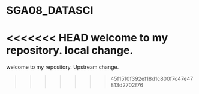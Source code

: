# SGA08_DATASCI
<<<<<<< HEAD
welcome to my repository. local change.
=======
welcome to my repository. Upstream change.
>>>>>>> 45f1510f392ef18d1c800f7c47e47813d2702f76
